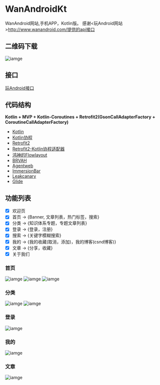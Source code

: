 # WanAndroidKt
WanAndroid网站,手机APP，Kotlin版。
感谢<玩Android网站>http://www.wanandroid.com/提供的api接口
## 二维码下载
![iamge](https://github.com/wangxp423/WanAndroidKt/raw/master/screenshot/qrcode.png)

## 接口
[玩Android接口](http://www.wanandroid.com/blog/show/2)

## 代码结构
**Kotlin + MVP + Kotlin-Coroutines + Retrofit2(GsonCallAdapterFactory + CoroutineCallAdapterFactory)**

- [Kotlin](https://github.com/JetBrains/kotlin)
- [Kotlin协程](https://github.com/Kotlin/kotlinx.coroutines/blob/master/coroutines-guide.md)
- [Retrofit2](https://github.com/square/retrofit)
- [Retrofit2-Kotlin协程适配器](https://github.com/JakeWharton/retrofit2-kotlin-coroutines-adapter)
- [鸿神的Flowlayout](https://github.com/hongyangAndroid/FlowLayout)
- [BRVAH](https://github.com/CymChad/BaseRecyclerViewAdapterHelper)
- [Agentweb](https://github.com/Justson/AgentWeb)
- [ImmersionBar](https://github.com/gyf-dev/ImmersionBar)
- [Leakcanary](https://github.com/square/leakcanary)
- [Glide](https://github.com/bumptech/glide)

## 功能列表
- [x] 欢迎页
- [x] 首页 -> {Banner, 文章列表，热门标签，搜索}
- [x] 分类 -> {知识体系专题，专题文章列表}
- [x] 登录 -> {登录，注册}
- [x] 搜索 -> {关键字模糊搜索}
- [x] 我的 -> {我的收藏(取消，添加)，我的博客(csnd博客)}
- [x] 文章 -> {分享，收藏}
- [x] 关于我们

### 首页
![iamge](https://github.com/wangxp423/WanAndroidKt/raw/master/screenshot/main_banner.png)
![iamge](https://github.com/wangxp423/WanAndroidKt/raw/master/screenshot/main_hotlabel.png)
![iamge](https://github.com/wangxp423/WanAndroidKt/raw/master/screenshot/main_search.png)
### 分类
![iamge](https://github.com/wangxp423/WanAndroidKt/raw/master/screenshot/main_type.png)
![iamge](https://github.com/wangxp423/WanAndroidKt/raw/master/screenshot/type_list.png)
### 登录
![iamge](https://github.com/wangxp423/WanAndroidKt/raw/master/screenshot/main_type.png)
### 我的
![iamge](https://github.com/wangxp423/WanAndroidKt/raw/master/screenshot/my_blog.png)
### 文章
![iamge](https://github.com/wangxp423/WanAndroidKt/raw/master/screenshot/blog_detail.png)
